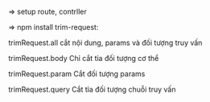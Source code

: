 => setup route, contrller

=> npm install trim-request: 

trimRequest.all cắt nội dung, params và đối tượng truy vấn

trimRequest.body Chỉ cắt tỉa đối tượng cơ thể

trimRequest.param Cắt đối tượng params

trimRequest.query Cắt tỉa đối tượng chuỗi truy vấn